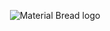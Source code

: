 <p align="center">
    <img src="https://github.com/Vladyslav-Vakaliuk/Vladyslav-Vakaliuk/blob/main/assets/base_AdobeExpress%20(1).gif" alt="Material Bread logo">
</p>





<!-- ![header](https://github.com/Vladyslav-Vakaliuk/Vladyslav-Vakaliuk/blob/main/assets/base_AdobeExpress%20(1).gif) -->

